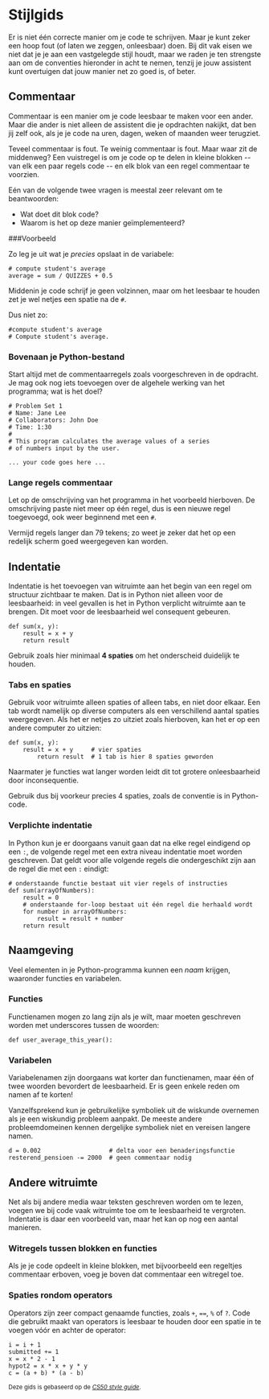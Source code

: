 # Stijlgids

Er is niet één correcte manier om je code te schrijven. Maar je kunt zeker een hoop fout (of laten we zeggen, onleesbaar) doen. Bij dit vak eisen we niet dat je je aan een vastgelegde stijl houdt, maar we raden je ten strengste aan om de conventies hieronder in acht te nemen, tenzij je jouw assistent kunt overtuigen dat jouw manier net zo goed is, of beter.

## Commentaar

Commentaar is een manier om je code leesbaar te maken voor een ander. Maar die ander is niet alleen de assistent die je opdrachten nakijkt, dat ben jij zelf ook, als je je code na uren, dagen, weken of maanden weer terugziet.

Teveel commentaar is fout. Te weinig commentaar is fout. Maar waar zit de middenweg? Een vuistregel is om je code op te delen in kleine blokken -- van elk een paar regels code -- en elk blok van een regel commentaar te voorzien.

Eén van de volgende twee vragen is meestal zeer relevant om te beantwoorden:

* Wat doet dit blok code?
* Waarom is het op deze manier geïmplementeerd?

###Voorbeeld

Zo leg je uit wat je *precies* opslaat in de variabele:

    # compute student's average
    average = sum / QUIZZES + 0.5

Middenin je code schrijf je geen volzinnen, maar om het leesbaar te houden zet je wel netjes een spatie na de `#`.

Dus niet zo:

    #compute student's average
    # Compute student's average.

### Bovenaan je Python-bestand

Start altijd met de commentaarregels zoals voorgeschreven in de opdracht. Je mag ook nog iets toevoegen over de algehele werking van het programma; wat is het doel?

    # Problem Set 1
    # Name: Jane Lee
    # Collaborators: John Doe
    # Time: 1:30
    #
    # This program calculates the average values of a series
    # of numbers input by the user.
    
    ... your code goes here ...

### Lange regels commentaar

Let op de omschrijving van het programma in het voorbeeld hierboven. De omschrijving paste niet meer op één regel, dus is een nieuwe regel toegevoegd, ook weer beginnend met een `#`.

Vermijd regels langer dan 79 tekens; zo weet je zeker dat het op een redelijk scherm goed weergegeven kan worden.

## Indentatie

Indentatie is het toevoegen van witruimte aan het begin van een regel om structuur zichtbaar te maken. Dat is in Python niet alleen voor de leesbaarheid: in veel gevallen is het in Python verplicht witruimte aan te brengen. Dit moet voor de leesbaarheid wel consequent gebeuren.

    def sum(x, y):
        result = x + y
        return result

Gebruik zoals hier minimaal **4 spaties** om het onderscheid duidelijk te houden.

### Tabs en spaties

Gebruik voor witruimte alleen spaties of alleen tabs, en niet door elkaar. Een tab wordt namelijk op diverse computers als een verschillend aantal spaties weergegeven. Als het er netjes zo uitziet zoals hierboven, kan het er op een andere computer zo uitzien:

    def sum(x, y):
        result = x + y     # vier spaties
            return result  # 1 tab is hier 8 spaties geworden

Naarmater je functies wat langer worden leidt dit tot grotere onleesbaarheid door inconsequentie.

Gebruik dus bij voorkeur precies 4 spaties, zoals de conventie is in Python-code.

### Verplichte indentatie

In Python kun je er doorgaans vanuit gaan dat na elke regel eindigend op een `:`, de volgende regel met een extra niveau indentatie moet worden geschreven. Dat geldt voor alle volgende regels die ondergeschikt zijn aan de regel die met een `:` eindigt:

    # onderstaande functie bestaat uit vier regels of instructies
    def sum(arrayOfNumbers):
        result = 0
        # onderstaande for-loop bestaat uit één regel die herhaald wordt
        for number in arrayOfNumbers:
            result = result + number
        return result

## Naamgeving

Veel elementen in je Python-programma kunnen een *naam* krijgen, waaronder functies en variabelen.

### Functies

Functienamen mogen zo lang zijn als je wilt, maar moeten geschreven worden met underscores tussen de woorden:

    def user_average_this_year():

### Variabelen

Variabelenamen zijn doorgaans wat korter dan functienamen, maar één of twee woorden bevordert de leesbaarheid. Er is geen enkele reden om namen af te korten!

Vanzelfsprekend kun je gebruikelijke symboliek uit de wiskunde overnemen als je een wiskundig probleem aanpakt. De meeste andere probleemdomeinen kennen dergelijke symboliek niet en vereisen langere namen.

    d = 0.002                   # delta voor een benaderingsfunctie
    resterend_pensioen -= 2000  # geen commentaar nodig

## Andere witruimte

Net als bij andere media waar teksten geschreven worden om te lezen, voegen we bij code vaak witruimte toe om te leesbaarheid te vergroten. Indentatie is daar een voorbeeld van, maar het kan op nog een aantal manieren.

### Witregels tussen blokken en functies

Als je je code opdeelt in kleine blokken, met bijvoorbeeld een regeltjes commentaar erboven, voeg je boven dat commentaar een witregel toe.

### Spaties rondom operators

Operators zijn zeer compact genaamde functies, zoals `+`, `==`, `%` of `?`. Code die gebruikt maakt van operators is leesbaar te houden door een spatie in te voegen vóór en achter de operator:

    i = i + 1
    submitted += 1
    x = x * 2 - 1
    hypot2 = x * x + y * y
    c = (a + b) * (a - b)




<small>Deze gids is gebaseerd op de [*CS50 style guide*](https://manual.cs50.net/Style_Guide).</small>
